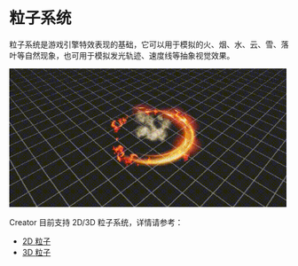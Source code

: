 # 粒子系统

粒子系统是游戏引擎特效表现的基础，它可以用于模拟的火、烟、水、云、雪、落叶等自然现象，也可用于模拟发光轨迹、速度线等抽象视觉效果。

![particle](particle.gif)

Creator 目前支持 2D/3D 粒子系统，详情请参考：

- [2D 粒子](2d-particle/2d-particle.md)
- [3D 粒子](overview.md)
